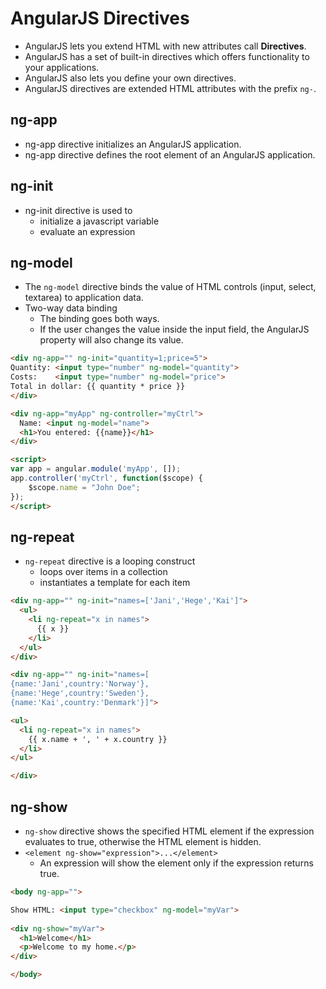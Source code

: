 # AngularJS Directives

* AngularJS lets you extend HTML with new attributes call **Directives**.
* AngularJS has a set of built-in directives which offers functionality to your applications.
* AngularJS also lets you define your own directives.
* AngularJS directives are extended HTML attributes with the prefix `ng-`.



## ng-app

* ng-app directive initializes an AngularJS application.
* ng-app directive defines the root element of an AngularJS application.



## ng-init

* ng-init directive is used to 
  * initialize a javascript variable
  * evaluate an expression



## ng-model

* The `ng-model` directive binds the value of HTML controls (input, select, textarea) to application data.
* Two-way data binding 
  * The binding goes both ways. 
  * If the user changes the value inside the input field, the AngularJS property will also change its value.

```html
<div ng-app="" ng-init="quantity=1;price=5">
Quantity: <input type="number" ng-model="quantity">
Costs:    <input type="number" ng-model="price">
Total in dollar: {{ quantity * price }}
</div>
```

```html
<div ng-app="myApp" ng-controller="myCtrl">
  Name: <input ng-model="name">
  <h1>You entered: {{name}}</h1>
</div>

<script>
var app = angular.module('myApp', []);
app.controller('myCtrl', function($scope) {
    $scope.name = "John Doe";
});
</script>
```



## ng-repeat

* `ng-repeat` directive is a looping construct
  * loops over items in a collection
  * instantiates a template for each item

```html
<div ng-app="" ng-init="names=['Jani','Hege','Kai']">
  <ul>
    <li ng-repeat="x in names">
      {{ x }}
    </li>
  </ul>
</div>
```

```html
<div ng-app="" ng-init="names=[
{name:'Jani',country:'Norway'},
{name:'Hege',country:'Sweden'},
{name:'Kai',country:'Denmark'}]">

<ul>
  <li ng-repeat="x in names">
    {{ x.name + ', ' + x.country }}
  </li>
</ul>

</div>
```



## ng-show

* `ng-show` directive shows the specified HTML element if the expression evaluates to true, otherwise the HTML element is hidden.
* `<element ng-show="expression">...</element>`
  * An expression will show the element only if the expression returns true.

```html
<body ng-app="">

Show HTML: <input type="checkbox" ng-model="myVar">
  
<div ng-show="myVar">
  <h1>Welcome</h1>
  <p>Welcome to my home.</p>
</div>

</body>
```

